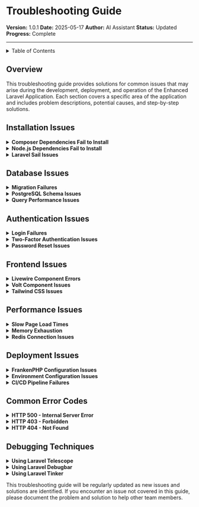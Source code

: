 # Troubleshooting Guide

**Version:** 1.0.1
**Date:** 2025-05-17
**Author:** AI Assistant
**Status:** Updated
**Progress:** Complete

---

<details>
<summary>Table of Contents</summary>

- [Overview](#overview)
- [Installation Issues](#installation-issues)
- [Database Issues](#database-issues)
- [Authentication Issues](#authentication-issues)
- [Frontend Issues](#frontend-issues)
- [Performance Issues](#performance-issues)
- [Deployment Issues](#deployment-issues)
- [Common Error Codes](#common-error-codes)
- [Debugging Techniques](#debugging-techniques)
</details>

## Overview

This troubleshooting guide provides solutions for common issues that may arise during the development, deployment, and operation of the Enhanced Laravel Application. Each section covers a specific area of the application and includes problem descriptions, potential causes, and step-by-step solutions.

## Installation Issues

<details>
<summary><strong>Composer Dependencies Fail to Install</strong></summary>

**Problem:** When running `composer install`, you encounter errors about package conflicts or PHP version requirements.

**Potential Causes:**
- Incompatible PHP version
- Conflicting package requirements
- Memory limitations

**Solutions:**

1. **Verify PHP Version:**
   ```bash
   php -v
   ```
   Ensure you're using PHP 8.4.x as required by Laravel 12.

2. **Update Composer:**
   ```bash
   composer self-update
   ```

3. **Increase Memory Limit:**
   ```bash
   COMPOSER_MEMORY_LIMIT=-1 composer install
   ```

4. **Clear Composer Cache:**
   ```bash
   composer clear-cache
   ```

5. **Install with Verbose Output for Debugging:**
   ```bash
   composer install -v
   ```
</details>

<details>
<summary><strong>Node.js Dependencies Fail to Install</strong></summary>

**Problem:** When running `npm install`, you encounter errors about package conflicts or version requirements.

**Potential Causes:**
- Incompatible Node.js version
- Conflicting package requirements
- Network issues

**Solutions:**

1. **Verify Node.js Version:**
   ```bash
   node -v
   ```
   Ensure you're using Node.js 20.x as recommended.

2. **Clear npm Cache:**
   ```bash
   npm cache clean --force
   ```

3. **Use Clean Install:**
   ```bash
   npm ci
   ```

4. **Update npm:**
   ```bash
   npm install -g npm@latest
   ```

5. **Check for Network Issues:**
   ```bash
   npm config set registry https://registry.npmjs.org/
   ```
</details>

<details>
<summary><strong>Laravel Sail Issues</strong></summary>

**Problem:** Laravel Sail fails to start or encounters Docker-related errors.

**Potential Causes:**
- Docker not running
- Port conflicts
- Permission issues

**Solutions:**

1. **Verify Docker is Running:**
   ```bash
   docker info
   ```

2. **Check for Port Conflicts:**
   ```bash
   sudo lsof -i :80
   sudo lsof -i :3306
   ```

3. **Fix Permission Issues:**
   ```bash
   chmod -R 777 storage bootstrap/cache
   ```

4. **Rebuild Sail Containers:**
   ```bash
   ./vendor/bin/sail down --rmi all -v
   ./vendor/bin/sail up -d
   ```

5. **Check Sail Logs:**
   ```bash
   ./vendor/bin/sail logs
   ```
</details>

## Database Issues

<details>
<summary><strong>Migration Failures</strong></summary>

**Problem:** Database migrations fail to run with errors.

**Potential Causes:**
- Database connection issues
- Syntax errors in migration files
- Conflicts with existing tables

**Solutions:**

1. **Verify Database Connection:**
   ```bash
   php artisan db:monitor
   ```

2. **Check Migration Status:**
   ```bash
   php artisan migrate:status
   ```

3. **Reset Migrations (Development Only):**
   ```bash
   php artisan migrate:fresh
   ```

4. **Run Specific Migration:**
   ```bash
   php artisan migrate --path=/database/migrations/specific_migration.php
   ```

5. **Debug Migration with SQL Output:**
   ```bash
   php artisan migrate --pretend
   ```
</details>

<details>
<summary><strong>PostgreSQL Schema Issues</strong></summary>

**Problem:** Application can't find tables in the PostgreSQL schema.

**Potential Causes:**
- Incorrect schema configuration
- Missing schema creation
- Permission issues

**Solutions:**

1. **Verify Schema Configuration in database.php:**
   ```php
   'pgsql' => [
       // ...
       'search_path' => env('DB_SCHEMA', 'public'),
       // ...
   ],
   ```

2. **Create Schema if Missing:**
   ```sql
   CREATE SCHEMA IF NOT EXISTS your_schema_name;
   ```

3. **Grant Permissions to Schema:**
   ```sql
   GRANT ALL ON SCHEMA your_schema_name TO your_db_user;
   ```

4. **Set Default Schema for Session:**
   ```sql
   SET search_path TO your_schema_name;
   ```

5. **Check Current Schema:**
   ```sql
   SHOW search_path;
   ```
</details>

<details>
<summary><strong>Query Performance Issues</strong></summary>

**Problem:** Database queries are slow or causing timeouts.

**Potential Causes:**
- Missing indexes
- Inefficient queries
- Large data sets

**Solutions:**

1. **Enable Query Logging:**
   ```php
   DB::enableQueryLog();
   // Run your code
   dd(DB::getQueryLog());
   ```

2. **Add Missing Indexes:**
   ```php
   // In migration
   $table->index('column_name');
   ```

3. **Optimize Eager Loading:**
   ```php
   $users = User::with('posts', 'teams')->get();
   ```

4. **Use Chunking for Large Datasets:**
   ```php
   User::chunk(100, function ($users) {
       foreach ($users as $user) {
           // Process user
       }
   });
   ```

5. **Analyze Query Performance:**
   ```sql
   EXPLAIN ANALYZE SELECT * FROM users WHERE email LIKE '%example%';
   ```
</details>

## Authentication Issues

<details>
<summary><strong>Login Failures</strong></summary>

**Problem:** Users cannot log in despite correct credentials.

**Potential Causes:**
- Session configuration issues
- Cookie problems
- Fortify configuration

**Solutions:**

1. **Check Session Configuration:**
   ```php
   // config/session.php
   'driver' => env('SESSION_DRIVER', 'file'),
   'domain' => env('SESSION_DOMAIN', null),
   'secure' => env('SESSION_SECURE_COOKIE', true),
   ```

2. **Clear Session Cache:**
   ```bash
   php artisan session:clear
   ```

3. **Verify Fortify Configuration:**
   ```php
   // config/fortify.php
   'views' => true,
   'features' => [
       Features::registration(),
       Features::resetPasswords(),
       Features::emailVerification(),
       Features::updateProfileInformation(),
       Features::updatePasswords(),
       Features::twoFactorAuthentication(),
   ],
   ```

4. **Check CSRF Protection:**
   ```php
   // Ensure forms include CSRF token
   @csrf
   ```

5. **Debug Authentication Attempts:**
   ```php
   // Add logging in AuthenticatesUsers trait
   protected function attemptLogin(Request $request)
   {
       Log::info('Login attempt', ['email' => $request->email]);
       return $this->guard()->attempt(
           $this->credentials($request), $request->filled('remember')
       );
   }
   ```
</details>

<details>
<summary><strong>Two-Factor Authentication Issues</strong></summary>

**Problem:** Two-factor authentication not working correctly.

**Potential Causes:**
- Incorrect configuration
- Session issues
- Time synchronization problems

**Solutions:**

1. **Verify Fortify 2FA Configuration:**
   ```php
   // config/fortify.php
   'features' => [
       // ...
       Features::twoFactorAuthentication([
           'confirmPassword' => true,
       ]),
   ],
   ```

2. **Check Server Time Synchronization:**
   ```bash
   date
   ```
   Ensure server time is accurate for TOTP codes.

3. **Reset User's 2FA (Admin Only):**
   ```php
   $user->forceFill([
       'two_factor_secret' => null,
       'two_factor_recovery_codes' => null,
   ])->save();
   ```

4. **Verify QR Code Generation:**
   ```php
   // Check SVG generation in TwoFactorQrCodeController
   ```

5. **Debug 2FA Confirmation Process:**
   ```php
   // Add logging in TwoFactorAuthenticationController
   ```
</details>

<details>
<summary><strong>Password Reset Issues</strong></summary>

**Problem:** Password reset emails not being received or reset process failing.

**Potential Causes:**
- Email configuration issues
- Token expiration
- Route configuration

**Solutions:**

1. **Verify Mail Configuration:**
   ```php
   // config/mail.php
   'mailers' => [
       'smtp' => [
           'host' => env('MAIL_HOST', 'smtp.mailgun.org'),
           'port' => env('MAIL_PORT', 587),
           // ...
       ],
   ],
   ```

2. **Test Email Sending:**
   ```bash
   php artisan mail:send TestMail user@example.com
   ```

3. **Check Password Reset Tokens Table:**
   ```sql
   SELECT * FROM password_reset_tokens WHERE email = 'user@example.com';
   ```

4. **Verify Password Reset Routes:**
   ```php
   // routes/web.php or config/fortify.php
   ```

5. **Increase Token Lifetime (if needed):**
   ```php
   // config/auth.php
   'passwords' => [
       'users' => [
           // ...
           'expire' => 60, // minutes
       ],
   ],
   ```
</details>

## Frontend Issues

<details>
<summary><strong>Livewire Component Errors</strong></summary>

**Problem:** Livewire components fail to load or update.

**Potential Causes:**
- JavaScript errors
- Component class issues
- Rendering problems

**Solutions:**

1. **Check Browser Console for Errors:**
   ```javascript
   // Look for JavaScript errors in browser console
   ```

2. **Enable Livewire Debugging:**
   ```php
   // config/livewire.php
   'debug' => env('APP_DEBUG', false),
   ```

3. **Clear Livewire Cache:**
   ```bash
   php artisan livewire:discover
   ```

4. **Verify Component Registration:**
   ```php
   // Check if component is properly registered
   ```

5. **Test Component in Isolation:**
   ```php
   // Create a test page with only the problematic component
   ```
</details>

<details>
<summary><strong>Volt Component Issues</strong></summary>

**Problem:** Volt components not rendering or updating correctly.

**Potential Causes:**
- Syntax errors in Volt files
- Compilation issues
- State management problems

**Solutions:**

1. **Check Volt Syntax:**
   ```php
   // Ensure Volt file follows correct syntax
   ```

2. **Clear View Cache:**
   ```bash
   php artisan view:clear
   ```

3. **Verify Volt Configuration:**
   ```php
   // config/volt.php
   ```

4. **Debug Component State:**
   ```php
   // Add debugging in component
   <?php

   use function Livewire\Volt\state;

   state(['count' => 0]);

   $increment = function () {
       dump($this->count); // Debug current state
       $this->count++;
   };
   ?>

   <div>
       <p>{{ $count }}</p>
       <button wire:click="increment">+</button>
   </div>
   ```

5. **Check for JavaScript Conflicts:**
   ```javascript
   // Look for conflicts in browser console
   ```
</details>

<details>
<summary><strong>Tailwind CSS Issues</strong></summary>

**Problem:** Tailwind styles not applying correctly.

**Potential Causes:**
- Configuration issues
- Build process problems
- Class conflicts

**Solutions:**

1. **Verify Tailwind Configuration:**
   ```javascript
   // tailwind.config.js
   export default {
       content: [
           './resources/**/*.blade.php',
           './resources/**/*.js',
           './resources/**/*.vue',
       ],
       // ...
   }
   ```

2. **Rebuild Assets:**
   ```bash
   npm run build
   ```

3. **Check for Purging Issues:**
   ```javascript
   // Ensure classes are not being purged
   ```

4. **Use Tailwind Inspector in Browser:**
   ```
   // Install Tailwind CSS Inspector browser extension
   ```

5. **Debug with Explicit Classes:**
   ```html
   <!-- Add !important to debug -->
   <div class="bg-red-500 !important">Test</div>
   ```
</details>

## Performance Issues

<details>
<summary><strong>Slow Page Load Times</strong></summary>

**Problem:** Pages take too long to load.

**Potential Causes:**
- Inefficient queries
- Missing caching
- Large asset files
- N+1 query problems

**Solutions:**

1. **Enable Query Debugging:**
   ```php
   // AppServiceProvider.php
   DB::listen(function ($query) {
       Log::info($query->sql, [
           'bindings' => $query->bindings,
           'time' => $query->time
       ]);
   });
   ```

2. **Implement Caching:**
   ```php
   $value = Cache::remember('users', 3600, function () {
       return User::all();
   });
   ```

3. **Fix N+1 Query Problems:**
   ```php
   // Instead of:
   $posts = Post::all();
   foreach ($posts as $post) {
       echo $post->user->name;
   }

   // Use:
   $posts = Post::with('user')->get();
   foreach ($posts as $post) {
       echo $post->user->name;
   }
   ```

4. **Optimize Asset Loading:**
   ```php
   // Use asset bundling and minification
   npm run build
   ```

5. **Enable Route Caching:**
   ```bash
   php artisan route:cache
   php artisan view:cache
   php artisan config:cache
   ```
</details>

<details>
<summary><strong>Memory Exhaustion</strong></summary>

**Problem:** Application crashes with memory exhaustion errors.

**Potential Causes:**
- Large data processing
- Memory leaks
- Inefficient algorithms

**Solutions:**

1. **Increase PHP Memory Limit (Temporary Solution):**
   ```php
   // php.ini
   memory_limit = 512M
   ```

2. **Use Chunking for Large Datasets:**
   ```php
   User::chunk(100, function ($users) {
       foreach ($users as $user) {
           // Process user
       }
   });
   ```

3. **Implement Queued Jobs for Heavy Processing:**
   ```php
   ProcessLargeDataJob::dispatch($data);
   ```

4. **Profile Memory Usage:**
   ```php
   $initialMemory = memory_get_usage();
   // Your code
   $peakMemory = memory_get_peak_usage();
   Log::info("Memory used: " . ($peakMemory - $initialMemory) / 1024 / 1024 . " MB");
   ```

5. **Check for Memory Leaks:**
   ```php
   // Use tools like Blackfire.io for profiling
   ```
</details>

<details>
<summary><strong>Redis Connection Issues</strong></summary>

**Problem:** Application fails to connect to Redis for caching or queues.

**Potential Causes:**
- Incorrect configuration
- Redis server down
- Network issues

**Solutions:**

1. **Verify Redis Configuration:**
   ```php
   // config/database.php
   'redis' => [
       'client' => env('REDIS_CLIENT', 'phpredis'),
       'default' => [
           'host' => env('REDIS_HOST', '127.0.0.1'),
           'password' => env('REDIS_PASSWORD', null),
           'port' => env('REDIS_PORT', 6379),
           'database' => env('REDIS_DB', 0),
       ],
   ],
   ```

2. **Test Redis Connection:**
   ```bash
   redis-cli ping
   ```

3. **Check Redis Service Status:**
   ```bash
   systemctl status redis
   ```

4. **Implement Connection Retry Logic:**
   ```php
   try {
       Redis::connection()->ping();
   } catch (\Exception $e) {
       Log::error('Redis connection failed: ' . $e->getMessage());
       // Fallback to file cache
       config(['cache.default' => 'file']);
   }
   ```

5. **Monitor Redis Performance:**
   ```bash
   redis-cli info
   ```
</details>

## Deployment Issues

<details>
<summary><strong>FrankenPHP Configuration Issues</strong></summary>

**Problem:** FrankenPHP server not starting or serving the application correctly.

**Potential Causes:**
- Configuration errors
- Permission issues
- PHP extension problems

**Solutions:**

1. **Verify FrankenPHP Configuration:**
   ```toml
   # Caddy file or equivalent
   {
       frankenphp
   }

   your-domain.com {
       root * /var/www/enhanced-laravel-application/public
       php_server
   }
   ```

2. **Check FrankenPHP Logs:**
   ```bash
   journalctl -u frankenphp
   ```

3. **Verify PHP Extensions:**
   ```bash
   php -m
   ```
   Ensure all required extensions are installed.

4. **Check File Permissions:**
   ```bash
   chown -R www-data:www-data /var/www/enhanced-laravel-application
   chmod -R 755 /var/www/enhanced-laravel-application
   chmod -R 777 /var/www/enhanced-laravel-application/storage
   chmod -R 777 /var/www/enhanced-laravel-application/bootstrap/cache
   ```

5. **Test with Built-in PHP Server (Temporary):**
   ```bash
   php -S localhost:8000 -t public
   ```
</details>

<details>
<summary><strong>Environment Configuration Issues</strong></summary>

**Problem:** Application behaves differently in production than in development.

**Potential Causes:**
- Missing environment variables
- Incorrect .env configuration
- Cache issues

**Solutions:**

1. **Verify Environment Variables:**
   ```bash
   # On server
   printenv | grep APP_
   ```

2. **Check .env File:**
   ```
   APP_ENV=production
   APP_DEBUG=false
   ```

3. **Clear Configuration Cache:**
   ```bash
   php artisan config:clear
   ```

4. **Regenerate Application Key (if needed):**
   ```bash
   php artisan key:generate
   ```

5. **Verify Configuration Values:**
   ```php
   // Add temporary debug code
   dd(config('app.debug'), config('app.env'));
   ```
</details>

<details>
<summary><strong>CI/CD Pipeline Failures</strong></summary>

**Problem:** GitHub Actions or other CI/CD pipelines failing during deployment.

**Potential Causes:**
- Test failures
- Build errors
- Environment issues

**Solutions:**

1. **Check GitHub Actions Logs:**
   ```
   // Review detailed logs in GitHub Actions UI
   ```

2. **Run Tests Locally:**
   ```bash
   php artisan test
   ```

3. **Verify Deployment Script:**
   ```yaml
   # .github/workflows/deploy.yml
   # Check for syntax errors or missing steps
   ```

4. **Test Deployment Manually:**
   ```bash
   # Run deployment steps manually to identify issues
   ```

5. **Add Debugging to CI/CD Pipeline:**
   ```yaml
   - name: Debug Environment
     run: |
       php -v
       composer --version
       printenv
   ```
</details>

## Common Error Codes

<details>
<summary><strong>HTTP 500 - Internal Server Error</strong></summary>

**Problem:** Server returns a 500 error.

**Potential Causes:**
- PHP errors
- Database connection issues
- Permission problems

**Solutions:**

1. **Check Laravel Logs:**
   ```bash
   tail -f storage/logs/laravel.log
   ```

2. **Check Web Server Logs:**
   ```bash
   tail -f /var/log/nginx/error.log
   ```

3. **Enable Detailed Error Reporting (Development Only):**
   ```php
   // .env
   APP_DEBUG=true
   ```

4. **Verify File Permissions:**
   ```bash
   chmod -R 755 /var/www/enhanced-laravel-application
   chmod -R 777 /var/www/enhanced-laravel-application/storage
   ```

5. **Check for Syntax Errors:**
   ```bash
   php -l path/to/suspected/file.php
   ```
</details>

<details>
<summary><strong>HTTP 403 - Forbidden</strong></summary>

**Problem:** Server returns a 403 error.

**Potential Causes:**
- Permission issues
- Authorization failures
- Web server configuration

**Solutions:**

1. **Check File Permissions:**
   ```bash
   ls -la /var/www/enhanced-laravel-application/public
   ```

2. **Verify Web Server Configuration:**
   ```
   # Nginx config
   location / {
       try_files $uri $uri/ /index.php?$query_string;
   }
   ```

3. **Check Authorization Logic:**
   ```php
   // Review policies and middleware
   ```

4. **Test with Different User:**
   ```php
   // Try accessing with a user that has different permissions
   ```

5. **Check .htaccess (if using Apache):**
   ```
   # Ensure .htaccess is properly configured
   ```
</details>

<details>
<summary><strong>HTTP 404 - Not Found</strong></summary>

**Problem:** Server returns a 404 error for existing routes.

**Potential Causes:**
- Route not defined
- Web server configuration
- Cached routes

**Solutions:**

1. **List All Routes:**
   ```bash
   php artisan route:list
   ```

2. **Clear Route Cache:**
   ```bash
   php artisan route:clear
   ```

3. **Verify Web Server Configuration:**
   ```
   # Check if requests are properly forwarded to index.php
   ```

4. **Check Route Definition:**
   ```php
   // routes/web.php or routes/api.php
   // Ensure route is defined with correct HTTP method
   ```

5. **Test with Explicit Route:**
   ```php
   Route::get('/test-route', function () {
       return 'Route works!';
   });
   ```
</details>

## Debugging Techniques

<details>
<summary><strong>Using Laravel Telescope</strong></summary>

**Problem:** Need detailed insights into application behavior.

**Solution:**

1. **Install Laravel Telescope:**
   ```bash
   composer require laravel/telescope:"^5.0" --dev
   php artisan telescope:install
   php artisan migrate
   ```

2. **Access Telescope Dashboard:**
   ```
   https://your-app.test/telescope
   ```

3. **Monitor Specific Areas:**
   - Requests
   - Commands
   - Queries
   - Cache operations
   - Redis operations
   - Jobs & queued jobs
   - Logs

4. **Filter Telescope Data:**
   ```php
   // Filter by tag, user, etc.
   ```

5. **Configure Telescope for Production (if needed):**
   ```php
   // config/telescope.php
   'enabled' => env('TELESCOPE_ENABLED', true),
   ```
</details>

<details>
<summary><strong>Using Laravel Debugbar</strong></summary>

**Problem:** Need real-time debugging information in the browser.

**Solution:**

1. **Install Laravel Debugbar:**
   ```bash
   composer require barryvdh/laravel-debugbar:"^3.9" --dev
   ```

2. **Configure Debugbar:**
   ```php
   // config/debugbar.php
   'enabled' => env('DEBUGBAR_ENABLED', true),
   ```

3. **Use Custom Messages:**
   ```php
   Debugbar::info('Info message');
   Debugbar::error('Error message');
   Debugbar::warning('Warning message');
   Debugbar::addMeasure('My measure', LARAVEL_START, microtime(true));
   ```

4. **Monitor Specific Areas:**
   - Queries
   - Request data
   - Session data
   - Views
   - Events

5. **Disable in Production:**
   ```php
   // .env
   DEBUGBAR_ENABLED=false
   ```
</details>

<details>
<summary><strong>Using Laravel Tinker</strong></summary>

**Problem:** Need to interactively test code and queries.

**Solution:**

1. **Launch Tinker:**
   ```bash
   php artisan tinker
   ```

2. **Query Models:**
   ```php
   User::find(1);
   User::where('email', 'like', '%example%')->get();
   ```

3. **Test Relationships:**
   ```php
   $user = User::find(1);
   $user->posts;
   ```

4. **Create Records:**
   ```php
   $user = new User;
   $user->name = 'Test User';
   $user->email = 'test@example.com';
   $user->password = Hash::make('password');
   $user->save();
   ```

5. **Test Helper Functions:**
   ```php
   Str::slug('Test String');
   ```
</details>

This troubleshooting guide will be regularly updated as new issues and solutions are identified. If you encounter an issue not covered in this guide, please document the problem and solution to help other team members.
